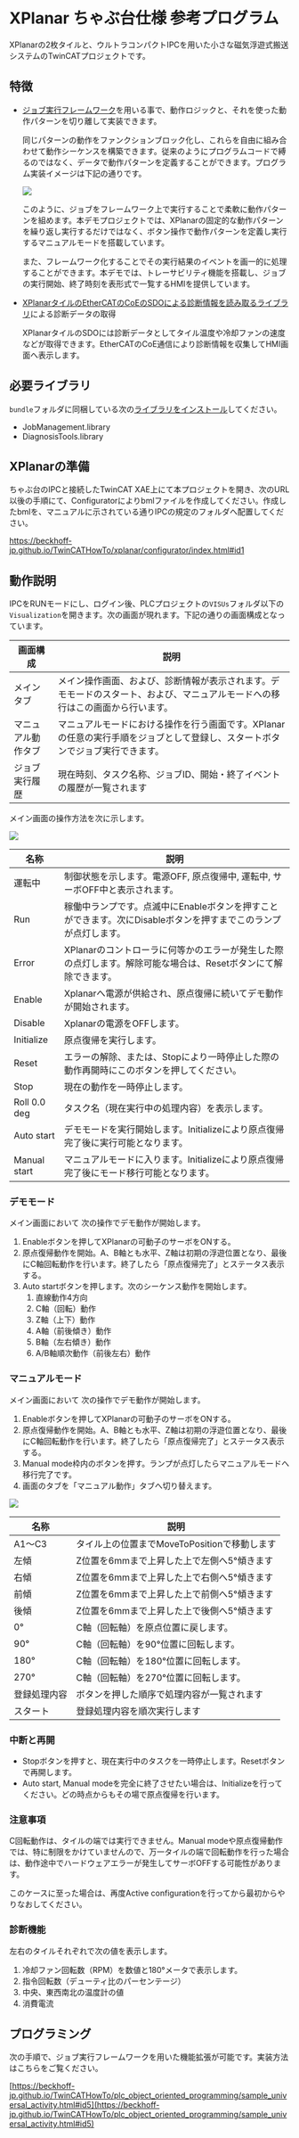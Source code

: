 # XPlanar ちゃぶ台仕様 参考プログラム

XPlanarの2枚タイルと、ウルトラコンパクトIPCを用いた小さな磁気浮遊式搬送システムのTwinCATプロジェクトです。

## 特徴

* [ジョブ実行フレームワーク](https://github.com/Beckhoff-JP/PLC_JobManagementFramework)を用いる事で、動作ロジックと、それを使った動作パターンを切り離して実装できます。

    同じパターンの動作をファンクションブロック化し、これらを自由に組み合わせて動作シーケンスを構築できます。従来のようにプログラムコードで縛るのではなく、データで動作パターンを定義することができます。プログラム実装イメージは下記の通りです。

    ![](assets/2024-05-17-17-52-54.png)

    このように、ジョブをフレームワーク上で実行することで柔軟に動作パターンを組めます。本デモプロジェクトでは、XPlanarの固定的な動作パターンを繰り返し実行するだけではなく、ボタン操作で動作パターンを定義し実行するマニュアルモードを搭載しています。
    
    また、フレームワーク化することでその実行結果のイベントを画一的に処理することができます。本デモでは、トレーサビリティ機能を搭載し、ジョブの実行開始、終了時刻を表形式で一覧するHMIを提供しています。
    
* [XPlanarタイルのEtherCATのCoEのSDOによる診断情報を読み取るライブラリ](https://github.com/Beckhoff-JP/TwinCATDiagnosisTools)による診断データの取得

    XPlanarタイルのSDOには診断データとしてタイル温度や冷却ファンの速度などが取得できます。EtherCATのCoE通信により診断情報を収集してHMI画面へ表示します。

## 必要ライブラリ

`bundle`フォルダに同梱している次の[ライブラリをインストール](https://beckhoff-jp.github.io/TwinCATHowTo/library/use_library.html#install-library)してください。

* JobManagement.library
* DiagnosisTools.library

## XPlanarの準備

ちゃぶ台のIPCと接続したTwinCAT XAE上にて本プロジェクトを開き、次のURL以後の手順にて、Configuratorによりbmlファイルを作成してください。作成したbmlを、マニュアルに示されている通りIPCの規定のフォルダへ配置してください。

https://beckhoff-jp.github.io/TwinCATHowTo/xplanar/configurator/index.html#id1

## 動作説明

IPCをRUNモードにし、ログイン後、PLCプロジェクトの`VISUs`フォルダ以下の`Visualization`を開きます。次の画面が現れます。下記の通りの画面構成となっています。

|画面構成|説明|
|---|---|
|メインタブ|メイン操作画面、および、診断情報が表示されます。デモモードのスタート、および、マニュアルモードへの移行はこの画面から行います。|
|マニュアル動作タブ|マニュアルモードにおける操作を行う画面です。XPlanarの任意の実行手順をジョブとして登録し、スタートボタンでジョブ実行できます。|
|ジョブ実行履歴|現在時刻、タスク名称、ジョブID、開始・終了イベントの履歴が一覧されます|

メイン画面の操作方法を次に示します。

![](assets/2024-05-17-15-10-26.png)

|名称|説明|
|---|---|
|運転中|制御状態を示します。電源OFF, 原点復帰中, 運転中, サーボOFF中と表示されます。|
|Run|稼働中ランプです。点滅中にEnableボタンを押すことができます。次にDisableボタンを押すまでこのランプが点灯します。|
|Error|XPlanarのコントローラに何等かのエラーが発生した際の点灯します。解除可能な場合は、Resetボタンにて解除できます。|
|Enable|Xplanarへ電源が供給され、原点復帰に続いてデモ動作が開始されます。|
|Disable|Xplanarの電源をOFFします。|
|Initialize|原点復帰を実行します。|
|Reset|エラーの解除、または、Stopにより一時停止した際の動作再開時にこのボタンを押してください。|
|Stop|現在の動作を一時停止します。|
|Roll 0.0 deg|タスク名（現在実行中の処理内容）を表示します。|
|Auto start|デモモードを実行開始します。Initializeにより原点復帰完了後に実行可能となります。|
|Manual start|マニュアルモードに入ります。Initializeにより原点復帰完了後にモード移行可能となります。|


### デモモード

メイン画面において 次の操作でデモ動作が開始します。

1. Enableボタンを押してXPlanarの可動子のサーボをONする。
2. 原点復帰動作を開始。A、B軸とも水平、Z軸は初期の浮遊位置となり、最後にC軸回転動作を行います。終了したら「原点復帰完了」とステータス表示する。
3. Auto startボタンを押します。次のシーケンス動作を開始します。
    1. 直線動作4方向
    2. C軸（回転）動作
    3. Z軸（上下）動作
    4. A軸（前後傾き）動作
    5. B軸（左右傾き）動作
    6. A/B軸順次動作（前後左右）動作

### マニュアルモード

メイン画面において 次の操作でデモ動作が開始します。

1. Enableボタンを押してXPlanarの可動子のサーボをONする。
2. 原点復帰動作を開始。A、B軸とも水平、Z軸は初期の浮遊位置となり、最後にC軸回転動作を行います。終了したら「原点復帰完了」とステータス表示する。
3. Manual mode枠内のボタンを押す。ランプが点灯したらマニュアルモードへ移行完了です。
4. 画面のタブを「マニュアル動作」タブへ切り替えます。

![](assets/2024-06-17-13-11-21.png)

|名称|説明|
|---|---|
|A1～C3|タイル上の位置までMoveToPositionで移動します|
|左傾|Z位置を6mmまで上昇した上で左側へ5°傾きます|
|右傾|Z位置を6mmまで上昇した上で右側へ5°傾きます|
|前傾|Z位置を6mmまで上昇した上で前側へ5°傾きます|
|後傾|Z位置を6mmまで上昇した上で後側へ5°傾きます|
|0°|C軸（回転軸）を原点位置に戻します。|
|90°|C軸（回転軸）を90°位置に回転します。|
|180°|C軸（回転軸）を180°位置に回転します。|
|270°|C軸（回転軸）を270°位置に回転します。|
|登録処理内容|ボタンを押した順序で処理内容が一覧されます|
|スタート|登録処理内容を順次実行します|

### 中断と再開

* Stopボタンを押すと、現在実行中のタスクを一時停止します。Resetボタンで再開します。
* Auto start, Manual modeを完全に終了させたい場合は、Initializeを行ってください。どの時点からもその場で原点復帰を行います。

### 注意事項

C回転動作は、タイルの端では実行できません。Manual modeや原点復帰動作では、特に制限をかけていませんので、万一タイルの端で回転動作を行った場合は、動作途中でハードウェアエラーが発生してサーボOFFする可能性があります。

このケースに至った場合は、再度Active configurationを行ってから最初からやりなおしてください。

### 診断機能

左右のタイルそれぞれで次の値を表示します。

1. 冷却ファン回転数（RPM）を数値と180°メータで表示します。
2. 指令回転数（デューティ比のパーセンテージ）
3. 中央、東西南北の温度計の値
4. 消費電流

## プログラミング

次の手順で、ジョブ実行フレームワークを用いた機能拡張が可能です。実装方法はこちらをご覧ください。

[https://beckhoff-jp.github.io/TwinCATHowTo/plc_object_oriented_programming/sample_universal_activity.html#id5](https://beckhoff-jp.github.io/TwinCATHowTo/plc_object_oriented_programming/sample_universal_activity.html#id5)